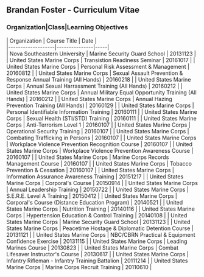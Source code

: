 ## Brandan Foster - Curriculum Vitae
### Organization|Class|Learning Objectives
| Organization      | Course Title  | Date |<br>
|-------------------|---------------|-----|<br>
| Nova Southeastern University | Marine Security Guard School | 20131123 |<br>
| United States Marine Corps | Transistion Readiness Seminar | 20161017 |
| United States Marine Corps | Personal Risk Assessment & Management | 20160812 |
| United States Marine Corps | Sexual Assault Prevention & Response Annual Training (All Hands) | 20160218 |
| United States Marine Corps | Annual Sexual Harrassment Training (All Hands) | 20160212 |
| United States Marine Corps | Annual Military Equal Opportunity Training (All Hands) | 20160212 |
| United States Marine Corps | Annual Hazing Prevention Training (All Hands) | 20160129 |
| United States Marine Corps | Personal Identifiable Information Training | 20160111 |
| United States Marine Corps | Sexual Health (STI/STD) Training | 20160111 |
| United States Marine Corps | Anti-Terrorism Level 1 | 20160107 |
| United States Marine Corps | Operational Security Training | 20160107 |
| United States Marine Corps | Combating Trafficking in Persons | 20160107 |
| United States Marine Corps | Workplace Violence Prevention Recognition Course | 20160107 |
| United States Marine Corps | Workplace Violence Prevention Awareness Course | 20160107 |
| United States Marine Corps | Marine Corps Records Management Course | 20160107 |
| United States Marine Corps | Tobacco Prevention & Cessation | 20160107 |
| United States Marine Corps | Information Assurance Awareness Training | 20151217 |
| United States Marine Corps | Corporal's Course | 20150914 |
| United States Marine Corps | Annual Leadership Training | 20150722 |
| United States Marine Corps | S.E.R.E. Level A Training | 20150412 |
| United States Marine Corps | Corporal's Course (Distance Education Program) | 20140521 |
| United States Marine Corps | Nutrition Training | 20140116 |
| United States Marine Corps | Hypertension Education & Control Training | 20140108 |
| United States Marine Corps | Marine Security Guard School | 20131123 |
| United States Marine Corps | Peacetime Hostage & Diplomatic Detention Course | 20131121 |
| United States Marine Corps | NBC/CBRN Practical & Equipment Confidence Exercise | 20131115 |
| United States Marine Corps | Leading Marines Course | 20130823 |
| United States Marine Corps | Combat Lifesaver Instructor's Course | 20130617 |
| United States Marine Corps | Infantry Rifleman - Infantry Training Battalion | 20111214 |
| United States Marine Corps | Marine Corps Recruit Training | 20110610 |


